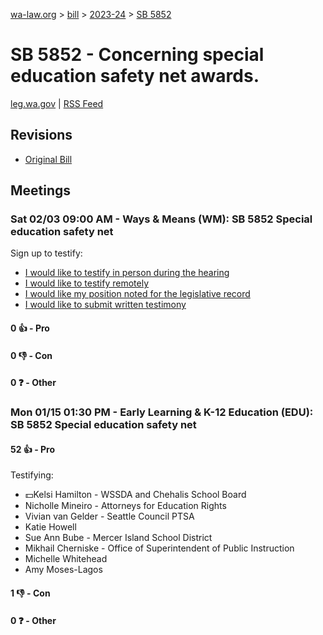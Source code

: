 [wa-law.org](/) > [bill](/bill/) > [2023-24](/bill/2023-24/) > [SB 5852](/bill/2023-24/sb/5852/)

# SB 5852 - Concerning special education safety net awards.
[leg.wa.gov](https://app.leg.wa.gov/billsummary?BillNumber=5852&Year=2023&Initiative=false) | [RSS Feed](./rss.xml)

## Revisions
* [Original Bill](1/)

## Meetings
### Sat 02/03 09:00 AM - Ways & Means (WM): SB 5852 Special education safety net
Sign up to testify:
* [I would like to testify in person during the hearing](https://app.leg.wa.gov/csi/Testifier/Add?chamber=House&mId=31873&aId=158526&caId=23803&tId=1)
* [I would like to testify remotely](https://app.leg.wa.gov/csi/Testifier/Add?chamber=House&mId=31873&aId=158526&caId=23803&tId=2)
* [I would like my position noted for the legislative record](https://app.leg.wa.gov/csi/Testifier/Add?chamber=House&mId=31873&aId=158526&caId=23803&tId=3)
* [I would like to submit written testimony](https://app.leg.wa.gov/csi/Testifier/Add?chamber=House&mId=31873&aId=158526&caId=23803&tId=4)

#### 0 👍 - Pro

#### 0 👎 - Con

#### 0 ❓ - Other

### Mon 01/15 01:30 PM - Early Learning & K-12 Education (EDU): SB 5852 Special education safety net
#### 52 👍 - Pro
Testifying:
* 💵Kelsi Hamilton - WSSDA and Chehalis School Board
* Nicholle Mineiro - Attorneys for Education Rights
* Vivian van Gelder - Seattle Council PTSA
* Katie Howell
* Sue Ann Bube - Mercer Island School District
* Mikhail Cherniske - Office of Superintendent of Public Instruction
* Michelle Whitehead
* Amy Moses-Lagos

#### 1 👎 - Con

#### 0 ❓ - Other
